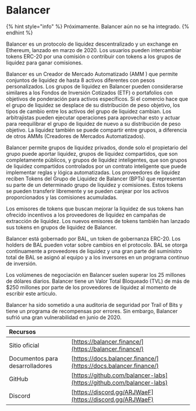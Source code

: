 # Balancer

{% hint style="info" %}
Próximamente. Balancer aún no se ha integrado.
{% endhint %}

Balancer es un protocolo de liquidez descentralizado y un exchange en Ethereum, lanzado en marzo de 2020. Los usuarios pueden intercambiar tokens ERC-20 por una comisión o contribuir con tokens a los grupos de liquidez para ganar comisiones.

Balancer es un Creador de Mercado Automatizado  \(AMM \) que permite conjuntos de liquidez de hasta 8 activos diferentes con pesos personalizados. Los grupos de liquidez en Balancer pueden considerarse similares a los Fondos de Inversión Cotizados \(ETF\) o portafolios con objetivos de ponderación para activos específicos. Si el comercio hace que el grupo de liquidez se desplace de su distribución de peso objetivo, los tipos de cambio entre los activos del grupo de liquidez cambian. Los arbitrajistas pueden ejecutar operaciones para aprovechar esto y actuar para reequilibrar el grupo de liquidez de nuevo a su distribución de peso objetivo. La liquidez también se puede compartir entre grupos, a diferencia de otros AMMs \(Creadores de Mercados Automatizados\).

Balancer permite grupos de liquidez privados, donde solo el propietario del grupo puede aportar liquidez, grupos de liquidez compartidos, que son completamente públicos, y grupos de liquidez inteligentes, que son grupos de liquidez compartidos controlados por un contrato inteligente que puede implementar reglas y lógica automatizadas. Los proveedores de liquidez reciben Tokens del Grupo de Liquidez de Balancer \(BPTs\) que representan su parte de un determinado grupo de liquidez y comisiones. Estos tokens se pueden transferir libremente y se pueden canjear por los activos proporcionados y las comisiones acumuladas.

Los emisores de tokens que buscan mejorar la liquidez de sus tokens han ofrecido incentivos a los proveedores de liquidez en campañas de extracción de liquidez. Los nuevos emisores de tokens también han lanzado sus tokens en grupos de liquidez de Balancer.

Balancer está gobernado por BAL, un token de gobernanza ERC-20. Los holders de BAL pueden votar sobre cambios en el protocolo. BAL se otorga continuamente a proveedores de liquidez y una gran parte del suministro total de BAL se asignó al equipo y a los inversores en un programa continuo de inversión.

Los volúmenes de negociación en Balancer suelen superar los 25 millones de dólares diarios. Balancer tiene un Valor Total Bloqueado \(TVL\) de más de $250 millones por parte de los proveedores de liquidez al momento de escribir este artículo.

Balancer ha sido sometido a una auditoria de seguridad por Trail of Bits y tiene un programa de recompensas por errores. Sin embargo, Balancer sufrió una gran vulnerabilidad en junio de 2020.

| Recursos |  |
| :--- | :--- |
| Sitio oficial | [https://balancer.finance/](https://balancer.finance/) |
| Documentos para desarrolladores | [https://docs.balancer.finance/](https://docs.balancer.finance/) |
| GitHub | [https://github.com/balancer-labs](https://github.com/balancer-labs) |
| Discord | [https://discord.gg/ARJWaeF](https://discord.gg/ARJWaeF) |

